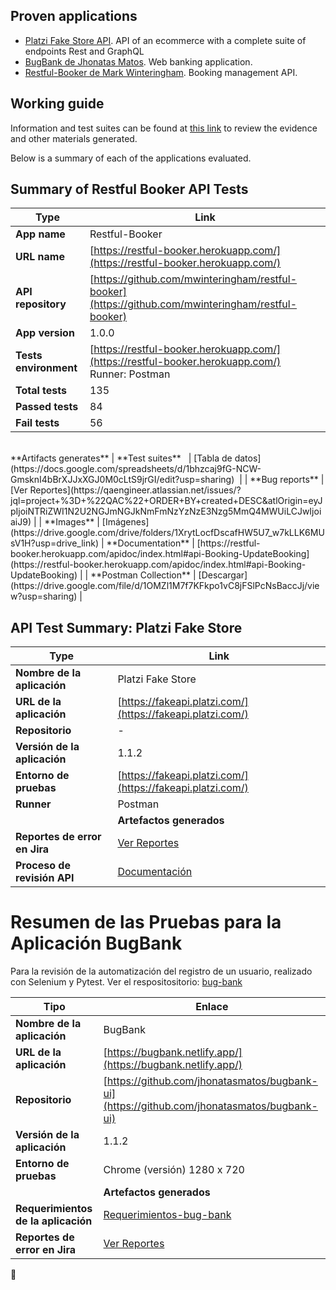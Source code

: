 ## Proven applications

* [Platzi Fake Store API](https://fakeapi.platzi.com/). API of an ecommerce with a complete suite of endpoints Rest and GraphQL
* [BugBank de Jhonatas Matos](https://github.com/jhonatasmatos/bugbank-ui). Web banking application.
* [Restful-Booker de Mark Winteringham](https://restful-booker.herokuapp.com/). Booking management API.

## Working guide
Information and test suites can be found at [this link](https://drive.google.com/drive/folders/1d1MvQSMRiKdNxmBo77W7ZIcrlyKatNZC?usp=sharing) to review the evidence and other materials generated.

Below is a summary of each of the applications evaluated.

## Summary of Restful Booker API Tests

| Type                           | Link                                                                                                                                           |
|--------------------------------|------------------------------------------------------------------------------------------------------------------------------------------------|
| **App name**                   | Restful-Booker                                                                                                                                 |
| **URL name**                   | [https://restful-booker.herokuapp.com/](https://restful-booker.herokuapp.com/)                                                                 |
| **API repository**             | [https://github.com/mwinteringham/restful-booker](https://github.com/mwinteringham/restful-booker)                                             |
| **App version**                | 1.0.0                                                                                                                                          |
| **Tests environment**          | [https://restful-booker.herokuapp.com/](https://restful-booker.herokuapp.com/) <br> Runner: Postman                                            |
| **Total tests**                | 135                                                                                                                                            |
| **Passed tests**               | 84                                                                                                                                             |
| **Fail tests**                 | 56                                                                                                                                             |
<br>
  **Artifacts generates**                                                                                                                                                       
| **Test suites**                | [Tabla de datos](https://docs.google.com/spreadsheets/d/1bhzcaj9fG-NCW-GmsknI4bBrXJJxXGJ0M0cLtS9jrGI/edit?usp=sharing)                         | 
| **Bug reports**                | [Ver Reportes](https://qaengineer.atlassian.net/issues/?jql=project+%3D+%22QAC%22+ORDER+BY+created+DESC&atlOrigin=eyJpIjoiNTRiZWI1N2U2NGJmNGJkNmFmNzYzNzE3Nzg5MmQ4MWUiLCJwIjoiaiJ9) |
| **Images**                     | [Imágenes](https://drive.google.com/drive/folders/1XrytLocfDscafHW5U7_w7kLLK6MUsV1H?usp=drive_link)                                                                                                           
| **Documentation**              | [https://restful-booker.herokuapp.com/apidoc/index.html#api-Booking-UpdateBooking](https://restful-booker.herokuapp.com/apidoc/index.html#api-Booking-UpdateBooking) |
| **Postman Collection**         | [Descargar](https://drive.google.com/file/d/1OMZl1M7f7KFkpo1vC8jFSlPcNsBaccJj/view?usp=sharing)                                                 |


## API Test Summary: Platzi Fake Store

| Type                             | Link                                                                                                                                           |
|----------------------------------|------------------------------------------------------------------------------------------------------------------------------------------------|
| **Nombre de la aplicación**      | Platzi Fake Store                                                                                                                              |
| **URL de la aplicación**         | [https://fakeapi.platzi.com/](https://fakeapi.platzi.com/)                                                                                     |
| **Repositorio**                  | -                                                                                                                                              |
| **Versión de la aplicación**     | 1.1.2                                                                                                                                          |
| **Entorno de pruebas**           | [https://fakeapi.platzi.com/](https://fakeapi.platzi.com/)|
| **Runner** | Postman | 
| | **Artefactos generados**         |                                                                                                                                                |
| **Reportes de error en Jira**    | [Ver Reportes](https://qaengineer.atlassian.net/issues/?jql=project+%3D+%22QAC%22+ORDER+BY+created+DESC&atlOrigin=eyJpIjoiNjk1ZWU0YjFkN2RlNGIyM2EyOTk2NWYwNGU2ZjRlNjEiLCJwIjoiaiJ9) |
|**Proceso de revisión API**| [Documentación](https://docs.google.com/document/d/12aW2aBBTUo98KmlLUaRZgrwJmze0QOX_TW8W4cJB7Jg/edit) |

# Resumen de las Pruebas para la Aplicación BugBank

Para la revisión de la automatización del registro de un usuario, realizado con Selenium y Pytest. Ver el respositositorio: [bug-bank](https://github.com/qaton/bug-bank)

| Tipo                             | Enlace                                                                                                                                         |
|----------------------------------|------------------------------------------------------------------------------------------------------------------------------------------------|
| **Nombre de la aplicación**      | BugBank                                                                                                                                        |
| **URL de la aplicación**         | [https://bugbank.netlify.app/](https://bugbank.netlify.app/)                                                                                   |
| **Repositorio**                  | [https://github.com/jhonatasmatos/bugbank-ui](https://github.com/jhonatasmatos/bugbank-ui)                                                     |
| **Versión de la aplicación**     | 1.1.2                                                                                                                                          |
| **Entorno de pruebas**           | Chrome (versión) 1280 x 720                                                                                                                    |
| | **Artefactos generados**         |                                                                                                                                                 |
| **Requerimientos de la aplicación** | [Requerimientos-bug-bank](https://docs.google.com/document/d/1HBblIAao1n_0TzyQMQifG4LY3sLbA5R42k8Eeyh9y50/edit?usp=sharing)                                                                                                                |
| **Reportes de error en Jira**    | [Ver Reportes](https://qaengineer.atlassian.net/issues/?jql=project+%3D+%22QAC%22+ORDER+BY+created+DESC&atlOrigin=eyJpIjoiNjk1ZWU0YjFkN2RlNGIyM2EyOTk2NWYwNGU2ZjRlNjEiLCJwIjoiaiJ9) |

🚀
